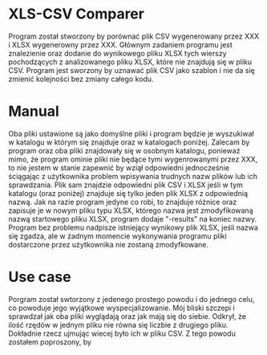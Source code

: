 # XLS-CSV Comparer

Program został stworzony by porównać plik CSV wygenerowany przez 
XXX i XLSX wygenerowny przez XXX. Głównym zadaniem programu jest znalezienie oraz 
dodanie do wynikowego pliku XLSX tych wierszy pochodzących z analizowanego pliku
XLSX, które nie znajdują się w pliku CSV. Program jest sworzony by uznawać plik CSV jako
szablon i nie da się zmienić kolejności bez zmiany całego kodu.

# Manual
Oba pliki ustawione są jako domyślne pliki i program będzie je wyszukiwał w katalogu
w którym się znajduje oraz w katalogach poniżej. Zalecam by program oraz oba pliki
znajdowały się w osobnym katalogu, ponieważ mimo, że program ominie pliki nie będące
tymi wygenrowanymi przez XXX, to nie jestem w stanie zapewnić by wziął odpowiedni
jednocześnie ściągając z użytkownika problem wpisywania trudnych nazw plików lub ich
sprawdzania. Plik sam znajdzie odpowiedni plik CSV i XLSX jeśli w tym katalogu (oraz
poniżej) znajduje się tylko jeden plik XLSX z odpowiednią nazwą. Jak na razie program 
jedyne co robi, to znajduje różnice oraz zapisuje je w nowym pliku typu XLSX, którego
nazwa jest zmodyfikowaną nazwą startowego pliku XLSX, program dodaje "-results" na
koniec nazwy. Program bez problemu nadpisze istniejący wynikowy plik XLSX, jeśli
nazwa się zgadza, ale w żadnym momencie wykonywania programu pliki dostarczone przez
użytkownika nie zostaną zmodyfkowane.

# Use case
Porgram został swtorzony z jedenego prostego powodu i do jednego celu, co powoduje jego
wyjątkowe wyspecjalizowanie. Mój bliski szczepi i sprawdzał jak oba pliki wyglądają
oraz jak mają się do siebie. Odkrył, że ilość rzędów w jednym pliku nie równa się
liczbie z drugiego pliku. Dokładnie rzecz ujmując wiecej było ich w pliku CSV. Z tego
powodu zostałem poproszony, by 
